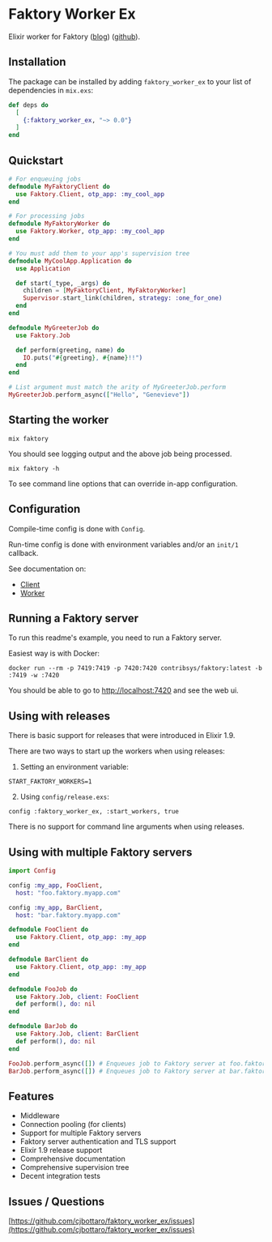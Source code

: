 # Faktory Worker Ex

Elixir worker for Faktory ([blog](http://www.mikeperham.com/2017/10/24/introducing-faktory/)) ([github](https://github.com/contribsys/faktory)).

## Installation

The package can be installed by adding `faktory_worker_ex` to your list of dependencies in `mix.exs`:
```elixir
def deps do
  [
    {:faktory_worker_ex, "~> 0.0"}
  ]
end
```

## Quickstart

```elixir
# For enqueuing jobs
defmodule MyFaktoryClient do
  use Faktory.Client, otp_app: :my_cool_app
end

# For processing jobs
defmodule MyFaktoryWorker do
  use Faktory.Worker, otp_app: :my_cool_app
end

# You must add them to your app's supervision tree
defmodule MyCoolApp.Application do
  use Application

  def start(_type, _args) do
    children = [MyFaktoryClient, MyFaktoryWorker]
    Supervisor.start_link(children, strategy: :one_for_one)
  end
end

defmodule MyGreeterJob do
  use Faktory.Job

  def perform(greeting, name) do
    IO.puts("#{greeting}, #{name}!!")
  end
end

# List argument must match the arity of MyGreeterJob.perform
MyGreeterJob.perform_async(["Hello", "Genevieve"])
```

## Starting the worker

`mix faktory`

You should see logging output and the above job being processed.

`mix faktory -h`

To see command line options that can override in-app configuration.

## Configuration

Compile-time config is done with `Config`.

Run-time config is done with environment variables and/or an `init/1` callback.

See documentation on:
* [Client](https://hexdocs.pm/faktory_worker_ex/Faktory.Client.html)
* [Worker](https://hexdocs.pm/faktory_worker_ex/Faktory.Worker.html)

## Running a Faktory server

To run this readme's example, you need to run a Faktory server.

Easiest way is with Docker:
```
docker run --rm -p 7419:7419 -p 7420:7420 contribsys/faktory:latest -b :7419 -w :7420
```

You should be able to go to [http://localhost:7420](http://localhost:7420) and see the web ui.

## Using with releases

There is basic support for releases that were introduced in Elixir 1.9.

There are two ways to start up the workers when using releases:

1. Setting an environment variable:
```
START_FAKTORY_WORKERS=1
```
2. Using `config/release.exs`:
```
config :faktory_worker_ex, :start_workers, true
```

There is no support for command line arguments when using releases.

## Using with multiple Faktory servers

```elixir
import Config

config :my_app, FooClient,
  host: "foo.faktory.myapp.com"

config :my_app, BarClient,
  host: "bar.faktory.myapp.com"

defmodule FooClient do
  use Faktory.Client, otp_app: :my_app
end

defmodule BarClient do
  use Faktory.Client, otp_app: :my_app
end

defmodule FooJob do
  use Faktory.Job, client: FooClient
  def perform(), do: nil
end

defmodule BarJob do
  use Faktory.Job, client: BarClient
  def perform(), do: nil
end

FooJob.perform_async([]) # Enqueues job to Faktory server at foo.faktory.myapp.com
BarJob.perform_async([]) # Enqueues job to Faktory server at bar.faktory.myapp.com
```

## Features

* Middleware
* Connection pooling (for clients)
* Support for multiple Faktory servers
* Faktory server authentication and TLS support
* Elixir 1.9 release support
* Comprehensive documentation
* Comprehensive supervision tree
* Decent integration tests

## Issues / Questions

[https://github.com/cjbottaro/faktory_worker_ex/issues](https://github.com/cjbottaro/faktory_worker_ex/issues)
